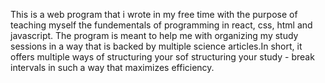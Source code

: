 This is a web program that i wrote in my free time with the purpose of teaching myself the fundementals of programming in react, css, html and javascript. The program is meant to help me with organizing my study sessions in a way that is backed by multiple science articles.In short, it offers multiple ways of structuring your sof structuring your study - break intervals in such a way that maximizes efficiency.

